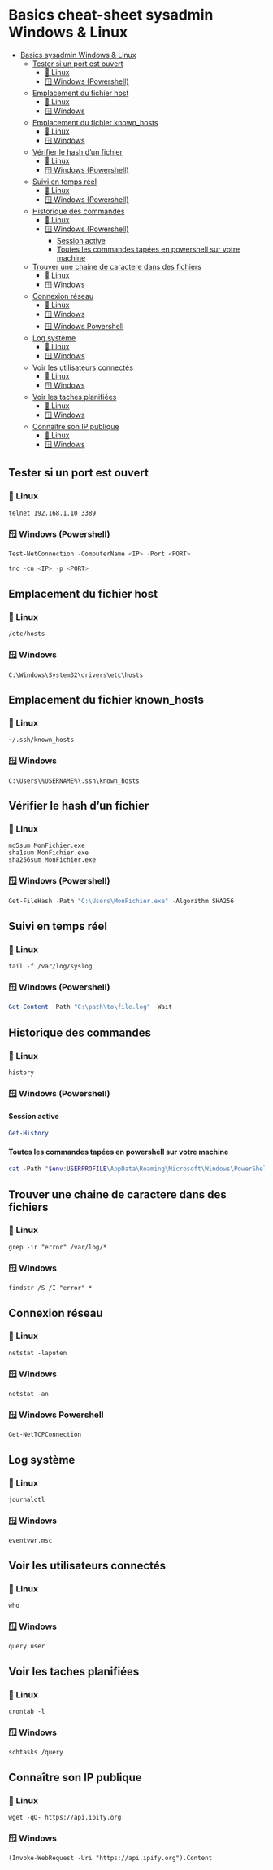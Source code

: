 # Basics cheat-sheet sysadmin Windows & Linux

- [Basics sysadmin Windows \& Linux](#basics-sysadmin-windows--linux)
  - [Tester si un port est ouvert](#tester-si-un-port-est-ouvert)
    - [🐧 Linux](#-linux)
    - [🪟 Windows (Powershell)](#-windows-powershell)
  - [Emplacement du fichier host](#emplacement-du-fichier-host)
    - [🐧 Linux](#-linux-1)
    - [🪟 Windows](#-windows)
  - [Emplacement du fichier known\_hosts](#emplacement-du-fichier-known_hosts)
    - [🐧 Linux](#-linux-2)
    - [🪟 Windows](#-windows-1)
  - [Vérifier le hash d’un fichier](#vérifier-le-hash-dun-fichier)
    - [🐧 Linux](#-linux-3)
    - [🪟 Windows (Powershell)](#-windows-powershell-1)
  - [Suivi en temps réel](#suivi-en-temps-réel)
    - [🐧 Linux](#-linux-4)
    - [🪟 Windows (Powershell)](#-windows-powershell-2)
  - [Historique des commandes](#historique-des-commandes)
    - [🐧 Linux](#-linux-5)
    - [🪟 Windows (Powershell)](#-windows-powershell-3)
      - [Session active](#session-active)
      - [Toutes les commandes tapées en powershell sur votre machine](#toutes-les-commandes-tapées-en-powershell-sur-votre-machine)
  - [Trouver une chaine de caractere dans des fichiers](#trouver-une-chaine-de-caractere-dans-des-fichiers)
    - [🐧 Linux](#-linux-6)
    - [🪟 Windows](#-windows-2)
  - [Connexion réseau](#connexion-réseau)
    - [🐧 Linux](#-linux-7)
    - [🪟 Windows](#-windows-3)
    - [🪟 Windows Powershell](#-windows-powershell-4)
  - [Log système](#log-système)
    - [🐧 Linux](#-linux-8)
    - [🪟 Windows](#-windows-4)
  - [Voir les utilisateurs connectés](#voir-les-utilisateurs-connectés)
    - [🐧 Linux](#-linux-9)
    - [🪟 Windows](#-windows-5)
  - [Voir les taches planifiées](#voir-les-taches-planifiées)
    - [🐧 Linux](#-linux-10)
    - [🪟 Windows](#-windows-6)
  - [Connaître son IP publique](#connaître-son-ip-publique)
    - [🐧 Linux](#-linux-11)
    - [🪟 Windows](#-windows-7)

## Tester si un port est ouvert

### 🐧 Linux
```
telnet 192.168.1.10 3389
```
### 🪟 Windows (Powershell)
``` powershell
Test-NetConnection -ComputerName <IP> -Port <PORT>
```
``` powershell
tnc -cn <IP> -p <PORT>
```

## Emplacement du fichier host

### 🐧 Linux
```
/etc/hosts
```
### 🪟 Windows
```
C:\Windows\System32\drivers\etc\hosts
```

## Emplacement du fichier known_hosts

### 🐧 Linux
```
~/.ssh/known_hosts
```
### 🪟 Windows
```
C:\Users\%USERNAME%\.ssh\known_hosts
```

## Vérifier le hash d’un fichier

### 🐧 Linux
```
md5sum MonFichier.exe
sha1sum MonFichier.exe
sha256sum MonFichier.exe
```
### 🪟 Windows (Powershell)
``` powershell
Get-FileHash -Path "C:\Users\MonFichier.exe" -Algorithm SHA256
```

## Suivi en temps réel

### 🐧 Linux
```
tail -f /var/log/syslog
```
### 🪟 Windows (Powershell)
``` powershell
Get-Content -Path "C:\path\to\file.log" -Wait
```

## Historique des commandes

### 🐧 Linux
```
history
```
### 🪟 Windows (Powershell)

#### Session active
``` powershell
Get-History
```
#### Toutes les commandes tapées en powershell sur votre machine
``` powershell
cat -Path "$env:USERPROFILE\AppData\Roaming\Microsoft\Windows\PowerShell\PSReadLine\ConsoleHost_history.txt"
```

## Trouver une chaine de caractere dans des fichiers

### 🐧 Linux
```
grep -ir "error" /var/log/*
```
### 🪟 Windows
```
findstr /S /I "error" *
```

## Connexion réseau

### 🐧 Linux
```
netstat -laputen
```
### 🪟 Windows
```
netstat -an
```

### 🪟 Windows Powershell
```
Get-NetTCPConnection
```

## Log système

### 🐧 Linux
```
journalctl
```
### 🪟 Windows
```
eventvwr.msc
```

## Voir les utilisateurs connectés

### 🐧 Linux
```
who
```
### 🪟 Windows
```
query user
```

## Voir les taches planifiées

### 🐧 Linux
```
crontab -l
```
### 🪟 Windows
```
schtasks /query
```

## Connaître son IP publique

### 🐧 Linux
```
wget -qO- https://api.ipify.org
```
### 🪟 Windows
```
(Invoke-WebRequest -Uri "https://api.ipify.org").Content
```
